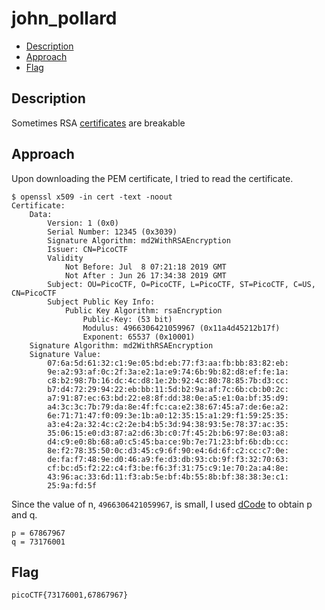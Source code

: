 # john_pollard

- [Description](#description)
- [Approach](#approach)
- [Flag](#flag)

## Description

Sometimes RSA [certificates](https://jupiter.challenges.picoctf.org/static/c882787a19ed5d627eea50f318d87ac5/cert) are breakable

## Approach

Upon downloading the PEM certificate, I tried to read the certificate.

```
$ openssl x509 -in cert -text -noout
Certificate:
    Data:
        Version: 1 (0x0)
        Serial Number: 12345 (0x3039)
        Signature Algorithm: md2WithRSAEncryption
        Issuer: CN=PicoCTF
        Validity
            Not Before: Jul  8 07:21:18 2019 GMT
            Not After : Jun 26 17:34:38 2019 GMT
        Subject: OU=PicoCTF, O=PicoCTF, L=PicoCTF, ST=PicoCTF, C=US, CN=PicoCTF
        Subject Public Key Info:
            Public Key Algorithm: rsaEncryption
                Public-Key: (53 bit)
                Modulus: 4966306421059967 (0x11a4d45212b17f)
                Exponent: 65537 (0x10001)
    Signature Algorithm: md2WithRSAEncryption
    Signature Value:
        07:6a:5d:61:32:c1:9e:05:bd:eb:77:f3:aa:fb:bb:83:82:eb:
        9e:a2:93:af:0c:2f:3a:e2:1a:e9:74:6b:9b:82:d8:ef:fe:1a:
        c8:b2:98:7b:16:dc:4c:d8:1e:2b:92:4c:80:78:85:7b:d3:cc:
        b7:d4:72:29:94:22:eb:bb:11:5d:b2:9a:af:7c:6b:cb:b0:2c:
        a7:91:87:ec:63:bd:22:e8:8f:dd:38:0e:a5:e1:0a:bf:35:d9:
        a4:3c:3c:7b:79:da:8e:4f:fc:ca:e2:38:67:45:a7:de:6e:a2:
        6e:71:71:47:f0:09:3e:1b:a0:12:35:15:a1:29:f1:59:25:35:
        a3:e4:2a:32:4c:c2:2e:b4:b5:3d:94:38:93:5e:78:37:ac:35:
        35:06:15:e0:d3:87:a2:d6:3b:c0:7f:45:2b:b6:97:8e:03:a8:
        d4:c9:e0:8b:68:a0:c5:45:ba:ce:9b:7e:71:23:bf:6b:db:cc:
        8e:f2:78:35:50:0c:d3:45:c9:6f:90:e4:6d:6f:c2:cc:c7:0e:
        de:fa:f7:48:9e:d0:46:a9:fe:d3:db:93:cb:9f:f3:32:70:63:
        cf:bc:d5:f2:22:c4:f3:be:f6:3f:31:75:c9:1e:70:2a:a4:8e:
        43:96:ac:33:6d:11:f3:ab:5e:bf:4b:55:8b:bf:38:38:3e:c1:
        25:9a:fd:5f
```

Since the value of n, `4966306421059967`, is small, I used [dCode](https://www.dcode.fr/rsa-cipher) to obtain p and q.

```
p = 67867967
q = 73176001
```

## Flag

`picoCTF{73176001,67867967}`